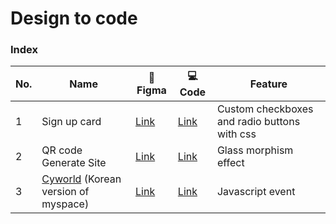 # Design to code 

### Index

| No. | Name                                    | 🎨 Figma                                                                                                                          | 💻 Code                                             | Feature                                     |
|-----|-----------------------------------------|-----------------------------------------------------------------------------------------------------------------------------------|-----------------------------------------------------|---------------------------------------------|
| 1   | Sign up card                            | [Link](https://www.figma.com/file/257EESYLkgDFWXa1qUfBGL/sign-up-card?type=design&node-id=0%3A1&mode=design&t=KerLV9uXR1bke9yZ-1) | [Link](https://youngsong99.github.io/01_sign_up/)   | Custom checkboxes and radio buttons with css |
| 2   | QR code Generate Site                   | [Link](https://www.figma.com/file/MFw3v4rhBt5kX93pMXWZYP/QR-Code-Generator-WireFrame?type=design&node-id=0%3A1&mode=design&t=iwkOD1er0brZCRgr-1) | [Link](https://qr-code-generator-94io.onrender.com/) | Glass morphism effect |
| 3   | [Cyworld](https://www.koreaherald.com/view.php?ud=20211215000870) (Korean version of myspace) | [Link](https://www.figma.com/file/fRNJzIeQ1ZLp0uvqIChE7n/Untitled?type=design&node-id=0%3A823&mode=design&t=rWxieQj3qyxow74i-1) | [Link]() | Javascript event|

